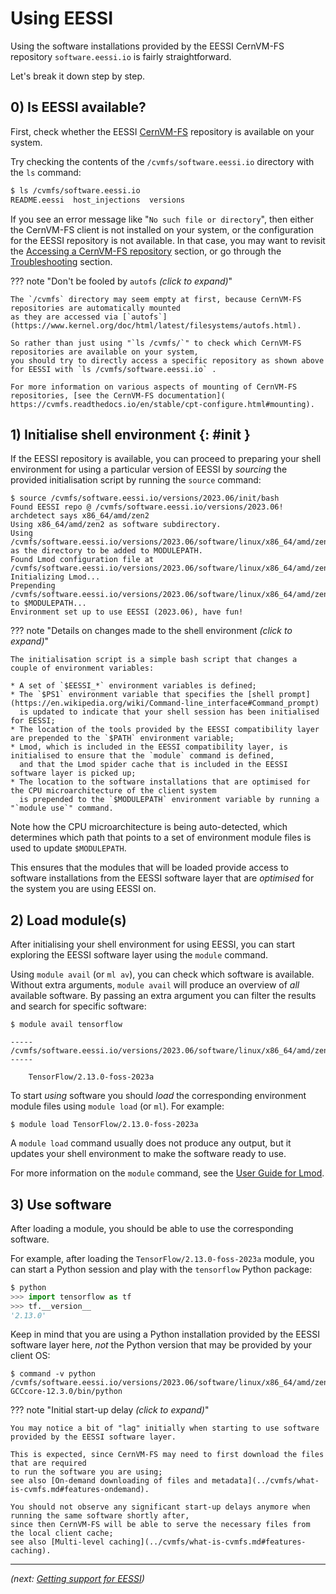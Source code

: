# Using EESSI

Using the software installations provided by the EESSI CernVM-FS repository `software.eessi.io`
is fairly straightforward.

Let's break it down step by step.

## 0) Is EESSI available?

First, check whether the EESSI [CernVM-FS](../cvmfs/what-is-cvmfs.md) repository is available on your system.

Try checking the contents of the `/cvmfs/software.eessi.io` directory with the `ls` command:

```bash
$ ls /cvmfs/software.eessi.io
README.eessi  host_injections  versions
```

If you see an error message like "`No such file or directory`", then either the CernVM-FS client
is not installed on your system, or the configuration for the EESSI repository is not available.
In that case, you may want to revisit the [Accessing a CernVM-FS repository](../access/index.md) section,
or go through the [Troubleshooting](../troubleshooting.md) section.

??? note "Don't be fooled by `autofs` *(click to expand)*"

    The `/cvmfs` directory may seem empty at first, because CernVM-FS repositories are automatically mounted
    as they are accessed via [`autofs`](https://www.kernel.org/doc/html/latest/filesystems/autofs.html).

    So rather than just using "`ls /cvmfs/`" to check which CernVM-FS repositories are available on your system,
    you should try to directly access a specific repository as shown above for EESSI with `ls /cvmfs/software.eessi.io` .

    For more information on various aspects of mounting of CernVM-FS repositories, [see the CernVM-FS documentation](
    https://cvmfs.readthedocs.io/en/stable/cpt-configure.html#mounting).

## 1) Initialise shell environment {: #init }

If the EESSI repository is available, you can proceed to preparing your shell environment for using
a particular version of EESSI by *sourcing* the provided initialisation script by running the `source` command:

```shell
$ source /cvmfs/software.eessi.io/versions/2023.06/init/bash
Found EESSI repo @ /cvmfs/software.eessi.io/versions/2023.06!
archdetect says x86_64/amd/zen2
Using x86_64/amd/zen2 as software subdirectory.
Using /cvmfs/software.eessi.io/versions/2023.06/software/linux/x86_64/amd/zen2/modules/all as the directory to be added to MODULEPATH.
Found Lmod configuration file at /cvmfs/software.eessi.io/versions/2023.06/software/linux/x86_64/amd/zen2/.lmod/lmodrc.lua
Initializing Lmod...
Prepending /cvmfs/software.eessi.io/versions/2023.06/software/linux/x86_64/amd/zen2/modules/all to $MODULEPATH...
Environment set up to use EESSI (2023.06), have fun!
```

??? note "Details on changes made to the shell environment *(click to expand)*"

    The initialisation script is a simple bash script that changes a couple of environment variables:

    * A set of `$EESSI_*` environment variables is defined;
    * The `$PS1` environment variable that specifies the [shell prompt](https://en.wikipedia.org/wiki/Command-line_interface#Command_prompt)
      is updated to indicate that your shell session has been initialised for EESSI;
    * The location of the tools provided by the EESSI compatibility layer are prepended to the `$PATH` environment variable;
    * Lmod, which is included in the EESSI compatibility layer, is initialised to ensure that the `module` command is defined,
      and that the Lmod spider cache that is included in the EESSI software layer is picked up;
    * The location to the software installations that are optimised for the CPU microarchitecture of the client system
      is prepended to the `$MODULEPATH` environment variable by running a "`module use`" command.

Note how the CPU microarchitecture is being auto-detected, which determines which path that points to a set of
environment module files is used to update `$MODULEPATH`.

This ensures that the modules that will be loaded provide access to software installations from the EESSI software
layer that are *optimised* for the system you are using EESSI on.


## 2) Load module(s)

After initialising your shell environment for using EESSI, you can start exploring the EESSI software layer
using the `module` command.

Using `module avail` (or `ml av`), you can check which software is available.
Without extra arguments, `module avail` will produce an overview of *all* available software.
By passing an extra argument you can filter the results and search for specific software:

```shell
$ module avail tensorflow

----- /cvmfs/software.eessi.io/versions/2023.06/software/linux/x86_64/amd/zen2/modules/all -----
    
    TensorFlow/2.13.0-foss-2023a
```

To start *using* software you should *load* the corresponding environment module files
using `module load` (or `ml`). For example:

```shell
$ module load TensorFlow/2.13.0-foss-2023a
```

A `module load` command usually does not produce any output, but it updates your shell environment
to make the software ready to use.

For more information on the `module` command, see the
[User Guide for Lmod](https://lmod.readthedocs.io/en/latest/010_user.html).

## 3) Use software

After loading a module, you should be able to use the corresponding software.

For example, after loading the `TensorFlow/2.13.0-foss-2023a` module, you can start a Python session
and play with the `tensorflow` Python package:

```python
$ python
>>> import tensorflow as tf
>>> tf.__version__
'2.13.0'
```

Keep in mind that you are using a Python installation provided by the EESSI software layer here,
*not* the Python version that may be provided by your client OS:

```shell
$ command -v python
/cvmfs/software.eessi.io/versions/2023.06/software/linux/x86_64/amd/zen2/software/Python/3.11.3-GCCcore-12.3.0/bin/python
```

??? note "Initial start-up delay *(click to expand)*"

    You may notice a bit of "lag" initially when starting to use software provided by the EESSI software layer.

    This is expected, since CernVM-FS may need to first download the files that are required
    to run the software you are using;
    see also [On-demand downloading of files and metadata](../cvmfs/what-is-cvmfs.md#features-ondemand).

    You should not observe any significant start-up delays anymore when running the same software shortly after,
    since then CernVM-FS will be able to serve the necessary files from the local client cache;
    see also [Multi-level caching](../cvmfs/what-is-cvmfs.md#features-caching).

---

*(next: [Getting support for EESSI](support.md))*
